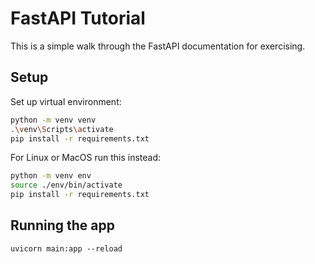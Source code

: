 # FastAPI Tutorial
This is a simple walk through the FastAPI documentation for exercising.
## Setup
Set up virtual environment:
```bash
python -m venv venv
.\venv\Scripts\activate
pip install -r requirements.txt
```
For Linux or MacOS run this instead:
```bash
python -m venv env
source ./env/bin/activate
pip install -r requirements.txt
```

## Running the app
`uvicorn main:app --reload`